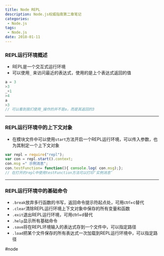 ```yaml
---
title: Node REPL
description: Node.js权威指南第二章笔记
categories:
 - Node.js
tags:
 - Node.js
date: 2018-01-11
---
```

### REPL运行环境概述
* REPL是一个交互式运行环境
* 可以使用`_` 来访问最近的表达式，使用的是上个表达式返回的值
```js
a = 3
>3
_+1
>4
a
>3
// 可以看到我们使用_操作的并不是a，而是其返回的3
```
- - - -
### REPL运行环境中的上下文对象
* 在模块文件中可以使用`start`方法开启一个REPL运行环境，可以传入参数，也为其制定一个上下文对象
```js
var repl = require("repl");
var con = repl.start().context;
con.msg =" 示例消息";
con.testFunction= function(){ console.log( con.msg);};
// 在打开的repl中使用testFunction方法可以打印‘实例消息’
```
- - - -
### REPL运行环境中的基础命令
* `.break`放弃多行函数的书写，返回命令提示符起点处，可用ctrl+c替代
* `.clear`清除REPL运行环境上下文对象中保存的所有变量和函数
* `.exit`退出REPL运行环境，可用ctrl+d替代
* `.help`显示所有基础命令
* `.save`将在REPL环境输入的表达式存到一个文件中，可以指定路径
* `.load`把某个文件保存的所有表达式一次加载到REPL运行环境中，可以指定路径











#node
